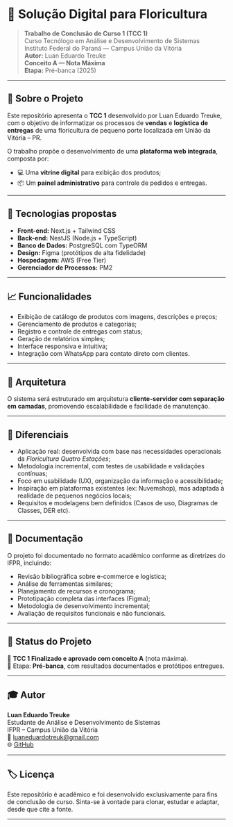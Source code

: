 # 💐 Solução Digital para Floricultura

> **Trabalho de Conclusão de Curso 1 (TCC 1)**  
> Curso Tecnólogo em Análise e Desenvolvimento de Sistemas  
> Instituto Federal do Paraná — Campus União da Vitória  
> **Autor:** Luan Eduardo Treuke  
> **Conceito A — Nota Máxima**  
> **Etapa:** Pré-banca (2025)

---

## 📘 Sobre o Projeto

Este repositório apresenta o **TCC 1** desenvolvido por Luan Eduardo Treuke, com o objetivo de informatizar os processos de **vendas** e **logística de entregas** de uma floricultura de pequeno porte localizada em União da Vitória – PR.

O trabalho propõe o desenvolvimento de uma **plataforma web integrada**, composta por:

- 💻 Uma **vitrine digital** para exibição dos produtos;
- 📦 Um **painel administrativo** para controle de pedidos e entregas.

---

## 🚀 Tecnologias propostas

- **Front-end:** Next.js + Tailwind CSS
- **Back-end:** NestJS (Node.js + TypeScript)
- **Banco de Dados:** PostgreSQL com TypeORM
- **Design:** Figma (protótipos de alta fidelidade)
- **Hospedagem:** AWS (Free Tier)
- **Gerenciador de Processos:** PM2

---

## 📈 Funcionalidades

- Exibição de catálogo de produtos com imagens, descrições e preços;
- Gerenciamento de produtos e categorias;
- Registro e controle de entregas com status;
- Geração de relatórios simples;
- Interface responsiva e intuitiva;
- Integração com WhatsApp para contato direto com clientes.

---

## 🧩 Arquitetura

O sistema será estruturado em arquitetura **cliente-servidor com separação em camadas**, promovendo escalabilidade e facilidade de manutenção.

---

## 📌 Diferenciais

- Aplicação real: desenvolvida com base nas necessidades operacionais da *Floricultura Quatro Estações*;
- Metodologia incremental, com testes de usabilidade e validações contínuas;
- Foco em usabilidade (UX), organização da informação e acessibilidade;
- Inspiração em plataformas existentes (ex: Nuvemshop), mas adaptada à realidade de pequenos negócios locais;
- Requisitos e modelagens bem definidos (Casos de uso, Diagramas de Classes, DER etc).

---

## 📝 Documentação

O projeto foi documentado no formato acadêmico conforme as diretrizes do IFPR, incluindo:

- Revisão bibliográfica sobre e-commerce e logística;
- Análise de ferramentas similares;
- Planejamento de recursos e cronograma;
- Prototipação completa das interfaces (Figma);
- Metodologia de desenvolvimento incremental;
- Avaliação de requisitos funcionais e não funcionais.

---

## 📄 Status do Projeto

📌 **TCC 1 Finalizado e aprovado com conceito A** (nota máxima).  
📍 Etapa: **Pré-banca**, com resultados documentados e protótipos entregues.

---

## 🎓 Autor

**Luan Eduardo Treuke**  
Estudante de Análise e Desenvolvimento de Sistemas  
IFPR – Campus União da Vitória  
📧 luaneduardotreuk@gmail.com  
🌐 [GitHub](https://github.com/LuanTreuke)

---

## 🏷️ Licença

Este repositório é acadêmico e foi desenvolvido exclusivamente para fins de conclusão de curso. Sinta-se à vontade para clonar, estudar e adaptar, desde que cite a fonte.

---


